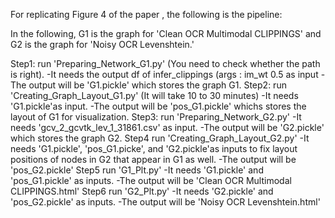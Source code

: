 For replicating Figure 4 of the paper , the following is the pipeline:

In the following, G1 is the graph for 'Clean OCR Multimodal CLIPPINGS' and G2 is the graph for 'Noisy OCR Levenshtein.' 

Step1: run 'Preparing_Network_G1.py' (You need to check whether the path is right). 
       -It needs the output df of infer_clippings (args : im_wt 0.5 as input
       -The output will be 'G1.pickle' which stores the graph G1. 
Step2: run 'Creating_Graph_Layout_G1.py' (It will take 10 to 30 minutes)
       -It needs 'G1.pickle'as input.
       -The output will be 'pos_G1.pickle' whichs stores the layout of G1 for visualization.
Step3: run 'Preparing_Network_G2.py'
       -It needs 'gcv_2_gcvtk_lev_1_31861.csv' as input.
       -The output will be 'G2.pickle' which stores the graph G2. 
Step4  run  'Creating_Graph_Layout_G2.py'
       -It needs 'G1.pickle', 'pos_G1.picke', and 'G2.pickle'as inputs to fix layout positions of nodes in G2 that appear in G1 as well. 
       -The output will be 'pos_G2.pickle'
Step5  run 'G1_Plt.py'
       -It needs 'G1.pickle' and 'pos_G1.pickle' as inputs.
       -The output will be 'Clean OCR Multimodal CLIPPINGS.html'
Step6  run 'G2_Plt.py'
       -It needs 'G2.pickle' and 'pos_G2.pickle' as inputs.
       -The output will be 'Noisy OCR Levenshtein.html'
